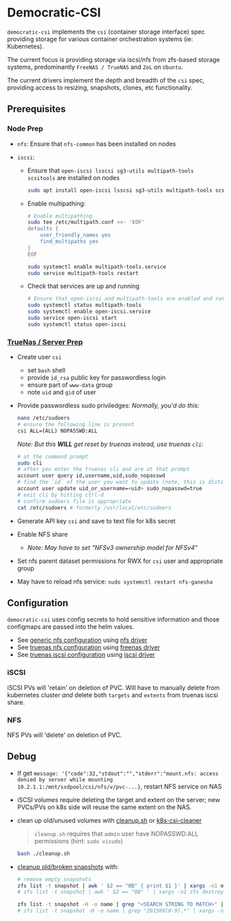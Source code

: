 # Democratic-CSI

`democratic-csi` implements the `csi` (container storage interface) spec providing storage for
various container orchestration systems (ie: Kubernetes).

The current focus is providing storage via iscsi/nfs from zfs-based storage systems, predominantly
`FreeNAS / TrueNAS` and `ZoL` on `Ubuntu`.

The current drivers implement the depth and breadth of the `csi` spec, providing access to resizing,
snapshots, clones, etc functionality.

## Prerequisites

### Node Prep

- `nfs`: Ensure that `nfs-common` has been installed on nodes
- `iscsi`:

  - Ensure that `open-iscsi lsscsi sg3-utils multipath-tools scsitools` are installed on nodes

    ```sh
    sudo apt install open-iscsi lsscsi sg3-utils multipath-tools scsitools
    ```

  - Enable multipathing:

    ```sh
    # Enable multipathing
    sudo tee /etc/multipath.conf <<- 'EOF'
    defaults {
        user_friendly_names yes
        find_multipaths yes
    }
    EOF

    sudo systemctl enable multipath-tools.service
    sudo service multipath-tools restart
    ```

  - Check that services are up and running

    ```sh
    # Ensure that open-iscsi and multipath-tools are enabled and running
    sudo systemctl status multipath-tools
    sudo systemctl enable open-iscsi.service
    sudo service open-iscsi start
    sudo systemctl status open-iscsi
    ```

### [TrueNas / Server Prep](https://github.com/democratic-csi/democratic-csi#server-prep)

- Create user `csi`
  - set `bash` shell
  - provide `id_rsa` public key for passwordless login
  - ensure part of `www-data` group
  - note `uid` and `gid` of user
- Provide passwordless sudo priviledges: _Normally, you'd do this:_

  ```sh
  nano /etc/sudoers
  # ensure the following line is present
  csi ALL=(ALL) NOPASSWD:ALL
  ```

  _Note: But this **WILL** get reset by truenas_ _instead, use truenas `cli`:_

  ```sh
  # at the command prompt
  sudo cli
  # after you enter the truenas cli and are at that prompt
  account user query id,username,uid,sudo_nopasswd
  # find the `id` of the user you want to update (note, this is distinct from the `uid`)
  account user update uid_or_username=<uid> sudo_nopasswd=true
  # exit cli by hitting ctrl-d
  # confirm sudoers file is appropriate
  cat /etc/sudoers # formerly /usr/local/etc/sudoers
  ```

- Generate API key `csi` and save to text file for k8s secret
- Enable NFS share
  - _Note: May have to set "NFSv3 ownership model for NFSv4"_
- Set nfs parent dataset permissions for RWX for `csi` user and appropriate group
- May have to reload nfs service: `sudo systemctl restart nfs-ganesha`

## Configuration

`democratic-csi` uses config secrets to hold sensitive information and those configmaps are passed
into the helm values.

- See
  [generic nfs configuration](https://github.com/democratic-csi/charts/blob/master/stable/democratic-csi/examples/nfs-client.yaml)
  using
  [nfs driver](https://github.com/democratic-csi/democratic-csi/blob/master/examples/nfs-client.yaml)
- See
  [truenas nfs configuration](https://github.com/democratic-csi/charts/blob/master/stable/democratic-csi/examples/freenas-nfs.yaml)
  using
  [freenas driver](https://github.com/democratic-csi/democratic-csi/blob/master/examples/freenas-nfs.yaml)
- See
  [truenas iscsi configuration](https://github.com/democratic-csi/charts/blob/master/stable/democratic-csi/examples/freenas-iscsi.yaml)
  using
  [iscsi driver](https://github.com/democratic-csi/democratic-csi/blob/master/examples/freenas-iscsi.yaml)

### iSCSI

iSCSI PVs will 'retain' on deletion of PVC. Will have to manually delete from kubernetes cluster
_and_ delete both `targets` and `extents` from truenas iscsi share.

### NFS

NFS PVs will 'delete' on deletion of PVC.

## Debug

- If get
  `message: '{"code":32,"stdout":"","stderr":"mount.nfs: access denied by server while mounting 10.2.1.1:/mnt/ssdpool/csi/nfs/v/pvc-...}`,
  restart NFS service on NAS

- iSCSI volumes require deleting the target and extent on the server; new PVCs/PVs on k8s side will
  reuse the same extent on the NAS.

- clean up old/unused volumes with [cleanup.sh](cleanup.sh) or [k8s-csi-cleaner](https://github.com/democratic-csi/democratic-csi/issues/81)

  > `cleanup.sh` requires that `admin` user have NOPASSWD:ALL permissions (hint: `sudo visudo`)

  ```sh
  bash ./cleanup.sh
  ```

- [cleanup old/broken snapshots](https://serverfault.com/questions/340837/how-to-delete-all-but-last-n-zfs-snapshots)
  with:

  ```sh
  # remove empty snapshots
  zfs list -t snapshot | awk ' $2 == "0B" { print $1 }' | xargs -n1 echo
  # zfs list -t snapshot | awk ' $2 == "0B" ' | xargs -n1 zfs destroy

  zfs list -t snapshot -H -o name | grep "<SEARCH STRING TO MATCH>" | xargs -n1 echo
  # zfs list -t snapshot -H -o name | grep "201509[0-9].*" | xargs -n1 zfs destroy
  ```
